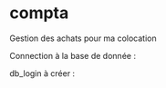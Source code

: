 # compta
Gestion des achats pour ma colocation

Connection à la base de donnée :

db_login à créer :
<?php 
$db_username="votrenomdutilisateur";
$db_password="votremotdepasse";
$servername = "localhostpourmonhebergeuretpourvous?";
$db_name = "lenomdevotrebasededonnées";
?>


